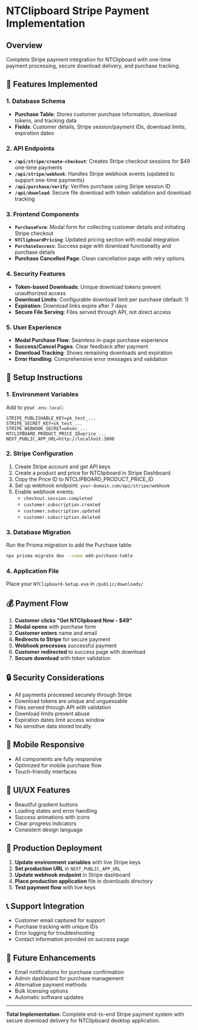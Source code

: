 # NTClipboard Stripe Payment Implementation

## Overview

Complete Stripe payment integration for NTClipboard with one-time payment processing, secure download delivery, and purchase tracking.

## 🚀 Features Implemented

### 1. Database Schema

- **Purchase Table**: Stores customer purchase information, download tokens, and tracking data
- **Fields**: Customer details, Stripe session/payment IDs, download limits, expiration dates

### 2. API Endpoints

- **`/api/stripe/create-checkout`**: Creates Stripe checkout sessions for $49 one-time payments
- **`/api/stripe/webhook`**: Handles Stripe webhook events (updated to support one-time payments)
- **`/api/purchase/verify`**: Verifies purchase using Stripe session ID
- **`/api/download`**: Secure file download with token validation and download tracking

### 3. Frontend Components

- **`PurchaseForm`**: Modal form for collecting customer details and initiating Stripe checkout
- **`NTClipboardPricing`**: Updated pricing section with modal integration
- **`PurchaseSuccess`**: Success page with download functionality and purchase details
- **Purchase Cancelled Page**: Clean cancellation page with retry options

### 4. Security Features

- **Token-based Downloads**: Unique download tokens prevent unauthorized access
- **Download Limits**: Configurable download limit per purchase (default: 1)
- **Expiration**: Download links expire after 7 days
- **Secure File Serving**: Files served through API, not direct access

### 5. User Experience

- **Modal Purchase Flow**: Seamless in-page purchase experience
- **Success/Cancel Pages**: Clear feedback after payment
- **Download Tracking**: Shows remaining downloads and expiration
- **Error Handling**: Comprehensive error messages and validation

## 🔧 Setup Instructions

### 1. Environment Variables

Add to your `.env.local`:

```env
STRIPE_PUBLISHABLE_KEY=pk_test_...
STRIPE_SECRET_KEY=sk_test_...
STRIPE_WEBHOOK_SECRET=whsec_...
NTCLIPBOARD_PRODUCT_PRICE_ID=price_...
NEXT_PUBLIC_APP_URL=http://localhost:3000
```

### 2. Stripe Configuration

1. Create Stripe account and get API keys
2. Create a product and price for NTClipboard in Stripe Dashboard
3. Copy the Price ID to NTCLIPBOARD_PRODUCT_PRICE_ID
4. Set up webhook endpoint: `your-domain.com/api/stripe/webhook`
5. Enable webhook events:
   - `checkout.session.completed`
   - `customer.subscription.created`
   - `customer.subscription.updated`
   - `customer.subscription.deleted`

### 3. Database Migration

Run the Prisma migration to add the Purchase table:

```bash
npx prisma migrate dev --name add-purchase-table
```

### 4. Application File

Place your `NTClipboard-Setup.exe` in `/public/downloads/`

## 💰 Payment Flow

1. **Customer clicks "Get NTClipboard Now - $49"**
2. **Modal opens** with purchase form
3. **Customer enters** name and email
4. **Redirects to Stripe** for secure payment
5. **Webhook processes** successful payment
6. **Customer redirected** to success page with download
7. **Secure download** with token validation

## 🔒 Security Considerations

- All payments processed securely through Stripe
- Download tokens are unique and unguessable
- Files served through API with validation
- Download limits prevent abuse
- Expiration dates limit access window
- No sensitive data stored locally

## 📱 Mobile Responsive

- All components are fully responsive
- Optimized for mobile purchase flow
- Touch-friendly interfaces

## 🎨 UI/UX Features

- Beautiful gradient buttons
- Loading states and error handling
- Success animations with icons
- Clear progress indicators
- Consistent design language

## 🚀 Production Deployment

1. **Update environment variables** with live Stripe keys
2. **Set production URL** in `NEXT_PUBLIC_APP_URL`
3. **Update webhook endpoint** in Stripe dashboard
4. **Place production application** file in downloads directory
5. **Test payment flow** with live keys

## 📞 Support Integration

- Customer email captured for support
- Purchase tracking with unique IDs
- Error logging for troubleshooting
- Contact information provided on success page

## 🔄 Future Enhancements

- Email notifications for purchase confirmation
- Admin dashboard for purchase management
- Alternative payment methods
- Bulk licensing options
- Automatic software updates

---

**Total Implementation**: Complete end-to-end Stripe payment system with secure download delivery for NTClipboard desktop application.
